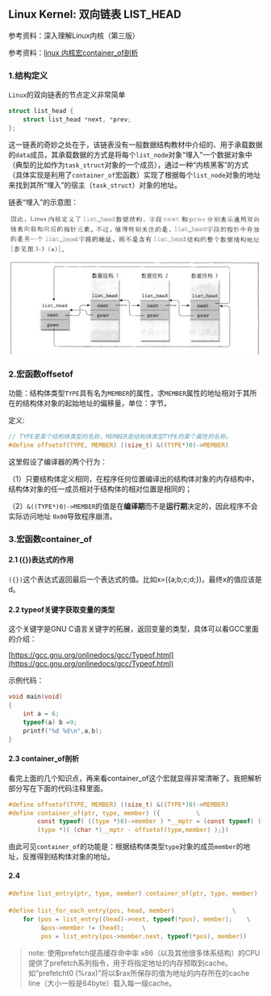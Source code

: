 ## Linux Kernel: 双向链表 LIST_HEAD

参考资料：深入理解Linux内核（第三版）

参考资料：[linux 内核宏container_of剖析](https://zhuanlan.zhihu.com/p/54932270)

### 1.结构定义

`Linux`的双向链表的节点定义非常简单

```c
struct list_head {
    struct list_head *next, *prev;
};
```

这一链表的奇妙之处在于，该链表没有一般数据结构教材中介绍的、用于承载数据的`data`成员，其承载数据的方式是将每个`list_node`对象“埋入”一个数据对象中（典型的比如作为`task_struct`对象的一个成员），通过一种“内核黑客”的方式（具体实现是利用了`container_of`宏函数）实现了根据每个`list_node`对象的地址来找到其所“埋入”的宿主（`task_struct`）对象的地址。

链表“埋入”的示意图：

![](/assets/lin101_001.PNG)

### 2.宏函数offsetof

功能：结构体类型`TYPE`具有名为`MEMBER`的属性，求`MEMBER`属性的地址相对于其所在的结构体对象的起始地址的偏移量，单位：字节。

定义:
```c
// TYPE是某个结构体类型的名称，MEMBER是结构体类型TYPE的某个属性的名称。
#define offsetof(TYPE, MEMBER) ((size_t) &((TYPE*)0)->MEMBER)
```

这里假设了编译器的两个行为：

（1）只要结构体定义相同，在程序任何位置编译出的结构体对象的内存结构中，结构体对象的任一成员相对于结构体的相对位置是相同的；

（2）`&((TYPE*)0)->MEMBER`的值是在**编译期**而不是**运行期**决定的，因此程序不会实际访问地址 `0x00`导致程序崩溃。


### 3.宏函数container_of

#### 2.1 ({})表达式的作用

`({})`这个表达式返回最后一个表达式的值。比如x=({a;b;c;d;})，最终x的值应该是d。

#### 2.2 typeof关键字获取变量的类型

这个关键字是GNU C语言关键字的拓展，返回变量的类型，具体可以看GCC里面的介绍：

[https://gcc.gnu.org/onlinedocs/gcc/Typeof.html](https://gcc.gnu.org/onlinedocs/gcc/Typeof.html)

示例代码：
```c
void main(void)
{
    int a = 6;
    typeof(a) b =9;
    printf("%d %d\n",a,b);
}
```

#### 2.3 container_of剖析

看完上面的几个知识点，再来看container_of这个宏就显得非常清晰了。我把解析部分写在下面的代码注释里面。

```c
#define offsetof(TYPE, MEMBER) ((size_t) &((TYPE*)0)->MEMBER)
#define container_of(ptr, type, member) ({          \
        const typeof( ((type *)0)->member ) *__mptr = (const typeof( ((type *)0)->member ) *)(ptr); \
        (type *)( (char *)__mptr - offsetof(type,member) );})
```

由此可见`container_of`的功能是：根据结构体类型`type`对象的成员`member`的地址，反推得到结构体对象的地址。

#### 2.4 

```c
#define list_entry(ptr, type, member) container_of(ptr, type, member)

#define list_for_each_entry(pos, head, member)                \
    for (pos = list_entry((head)->next, typeof(*pos), member);    \
         &pos->member != (head);     \
         pos = list_entry(pos->member.next, typeof(*pos), member))
```

>note: 使用prefetch提高缓存命中率
>x86（以及其他很多体系结构）的CPU提供了prefetch系列指令，用于将指定地址的内存预取到cache。
>如”prefetcht0 (%rax)”将以$rax所保存的值为地址的内存所在的cache line（大小一般是64byte）载入每一级cache。